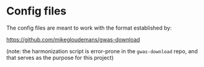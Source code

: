# Config files

The config files are meant to work with the format established by:

https://github.com/mikegloudemans/gwas-download

(note: the harmonization script is error-prone in the `gwas-download` repo, and that serves as the purpose for this project)
